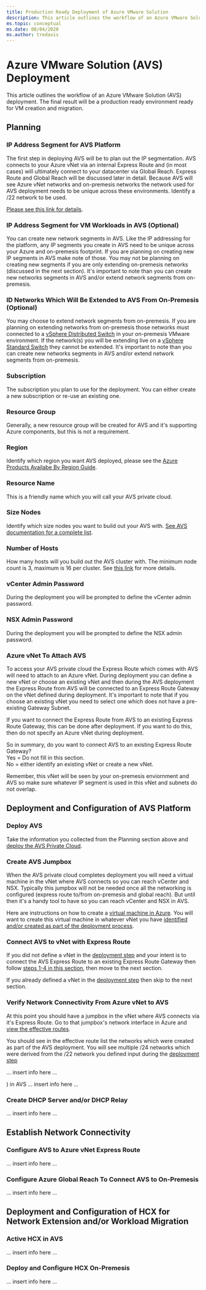 ```yaml
---
title: Production Ready Deployment of Azure VMware Solution
description: This article outlines the workflow of an Azure VMware Solution (AVS) deployment.  The final result will be an environment ready for VM creation and migration.
ms.topic: conceptual
ms.date: 08/04/2020
ms.author: tredavis
---
```

# Azure VMware Solution (AVS) Deployment

This article outlines the workflow of an Azure VMware Solution (AVS) deployment. The final result will be a production ready environment ready for VM creation and migration.

## Planning

### IP Address Segment for AVS Platform

The first step in deploying AVS will be to plan out the IP segmentation.  AVS connects to your Azure vNet via an internal Express Route and (in most cases) will ultimately connect to your datacenter via Global Reach.  Express Route and Global Reach will be discussed later in detail.  Because AVS will see Azure vNet networks and on-premesis networks the network used for AVS deployment needs to be unique across these environments.  Identify a /22 network to be used.  

[Please see this link for details](https://docs.microsoft.com/en-us/azure/azure-vmware/tutorial-network-checklist#network-connectivity).  

### IP Address Segment for VM Workloads in AVS (Optional)

You can create new network segments in AVS.  Like the IP addressing for the platform, any IP segments you create in AVS need to be unique across your Azure and on-premesis footprint.  If you are planning on creating new IP segments in AVS make note of those.  You may not be planning on creating new segments if you are only extending on-premesis networks (discussed in the next section).  It's important to note than you can create new networks segments in AVS and/or extend network segments from on-premesis. 

### ID Networks Which Will Be Extended to AVS From On-Premesis (Optional)

You may choose to extend network segments from on-premesis.  If you are planning on extending networks from on-premesis those networks must connected to a [vSphere Distributed Switch](https://docs.vmware.com/en/VMware-vSphere/6.7/com.vmware.vsphere.networking.doc/GUID-B15C6A13-797E-4BCB-B9D9-5CBC5A60C3A6.html) in your on-premesis VMware environment.  If the network(s) you will be extending live on a [vSphere Standard Switch](https://docs.vmware.com/en/VMware-vSphere/6.7/com.vmware.vsphere.networking.doc/GUID-350344DE-483A-42ED-B0E2-C811EE927D59.html) they cannot be extended.  It's important to note than you can create new networks segments in AVS and/or extend network segments from on-premesis.

### Subscription
The subscription you plan to use for the deployment.  You can either create a new subscription or re-use an existing one.

### Resource Group
Generally, a new resource group will be created for AVS and it's supporting Azure components, but this is not a requirement.

### Region
Identify which region you want AVS deployed, please see the [Azure Products Availabe By Region Guide](https://azure.microsoft.com/en-us/global-infrastructure/services/?products=azure-vmware-cloudsimple).

### Resource Name
This is a friendly name which you will call your AVS private cloud.

### Size Nodes
Identify which size nodes you want to build out your AVS with.  [See AVS documentation for a complete list](https://docs.microsoft.com/en-us/azure/azure-vmware/concepts-private-clouds-clusters#hosts).

### Number of Hosts
How many hosts will you build out the AVS cluster with.  The minimum node count is 3, maximum is 16 per cluster.  See [this link](https://docs.microsoft.com/en-us/azure/azure-vmware/concepts-private-clouds-clusters#clusters) for more details.

### vCenter Admin Password
During the deployment you will be prompted to define the vCenter admin password.

### NSX Admin Password
During the deployment you will be prompted to define the NSX admin password.

### Azure vNet To Attach AVS
To access your AVS private cloud the Express Route which comes with AVS will need to attach to an Azure vNet.  During deployment you can define a new vNet or choose an existing vNet and then during the AVS deployment the Express Route from AVS will be connected to an Express Route Gateway on the vNet defined during deployment.  It's important to note that if you choose an existing vNet you need to select one which does not have a pre-existing Gateway Subnet.  

If you want to connect the Express Route from AVS to an existing Express Route Gateway, this can be done after deployment.  If you want to do this, then do not specify an Azure vNet during deployment.

So in summary, do you want to connect AVS to an existing Express Route Gateway?  
Yes = Do not fill in this section.  
No = either identify an existing vNet or create a new vNet.

Remember, this vNet will be seen by your on-premesis enviornment and AVS so make sure whatever IP segment is used in this vNet and subnets do not overlap.

## Deployment and Configuration of AVS Platform

### Deploy AVS
Take the information you collected from the Planning section above and [deploy the AVS Private Cloud](https://docs.microsoft.com/en-us/azure/azure-vmware/tutorial-create-private-cloud).

### Create AVS Jumpbox
When the AVS private cloud completes deployment you will need a virtual machine in the vNet where AVS connects so you can reach vCenter and NSX.  Typically this jumpbox will not be needed once all the networking is configured (express route to/from on-premesis and global reach).  But until then it's a handy tool to have so you can reach vCenter and NSX in AVS.  

Here are instructions on how to create a [virtual machine in Azure](https://docs.microsoft.com/en-us/azure/virtual-machines/windows/quick-create-portal).  You will want to create this virtual machine in whatever vNet you have [identified and/or created as part of the deployment process](/production-ready-deployment-steps.md#azure-vnet-to-attach-avs).

### Connect AVS to vNet with Express Route 
If you did not define a vNet in the [deployment step](/production-ready-deployment-steps.md/#deploy-avs) and your intent is to connect the AVS Express Route to an existing Express Route Gateway then follow [steps 1-4 in this section](https://docs.microsoft.com/en-us/azure/azure-vmware/tutorial-configure-networking#connect-expressroute-to-the-virtual-network-gateway), then move to the next section.

If you already defined a vNet in the [deployment step](/production-ready-deployment-steps.md/#deploy-avs) then skip to the next section.

### Verify Network Connectivity From Azure vNet to AVS
At this point you should have a jumpbox in the vNet where AVS connects via it's Express Route.  Go to that jumpbox's network interface in Azure and [view the effective routes](https://docs.microsoft.com/en-us/azure/virtual-network/manage-route-table#view-effective-routes).

You should see in the effective route list the networks which were created as part of the AVS deployment.  You will see multiple /24 networks which were derived from the /22 network you defined input during the [deployment step](/production-ready-deployment-steps.md/#deploy-avs)


... insert info here ...

) in AVS
... insert info here ...

### Create DHCP Server and/or DHCP Relay
... insert info here ...

## Establish Network Connectivity

### Configure AVS to Azure vNet Express Route
... insert info here ...

### Configure Azure Global Reach To Connect AVS to On-Premesis
... insert info here ...

## Deployment and Configuration of HCX for Network Extension and/or Workload Migration

### Active HCX in AVS
... insert info here ...

### Deploy and Configure HCX On-Premesis
... insert info here ...
